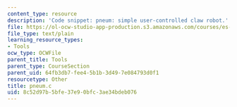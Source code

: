 ```yaml
---
content_type: resource
description: 'Code snippet: pneum: simple user-controlled claw robot.'
file: https://ol-ocw-studio-app-production.s3.amazonaws.com/courses/es-293-lego-robotics-spring-2007/8c52d97b5bfe37e90bfc3ae34bdeb076_pneum.c
file_type: text/plain
learning_resource_types:
- Tools
ocw_type: OCWFile
parent_title: Tools
parent_type: CourseSection
parent_uid: 64fb3db7-fee4-5b1b-3d49-7e084793d0f1
resourcetype: Other
title: pneum.c
uid: 8c52d97b-5bfe-37e9-0bfc-3ae34bdeb076
---
```

